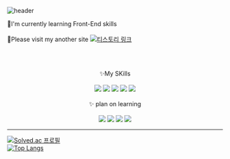 
![header](https://capsule-render.vercel.app/api?color=gradient&type=waving&height=200&text=Hi%20This%20is%20Emma!&fontColor=black&fontSize=45&fontAlign=50&fontAlignY=40)
<br>

🌱I'm currently learning Front-End skills <br><br>
🍋Please visit my another site
[![티스토리 링크](https://img.shields.io/badge/kg--dlife-Tistory-ff69b4)](https://kg-dlife.tistory.com/)

<br><br>


<div text align="center">
✨My SKills<br>
<br>
 <img src="https://img.shields.io/badge/JavaScript-F7DF1E?style=flat&logo=JavaScript&logoColor=white"/> <img src="https://img.shields.io/badge/HTML5-E34F26?style=flat&logo=HTML5&logoColor=white"/> <img src="https://img.shields.io/badge/CSS3-1572B6?style=flat&logo=CSS3&logoColor=white"/> <img src="https://img.shields.io/badge/jQuery-0769AD?style=flat&logo=jQuery&logoColor=white"/> <img src="https://img.shields.io/badge/java-007396?style=flat&logo=java&logoColor=white">
 <br>
 <br>
 ✨ plan on learning<br>
 <br>
<img src="https://img.shields.io/badge/React-61DAFB?style=flat&logo=React&logoColor=white">
<img src="https://img.shields.io/badge/TypeScript-3178c6?style=flat&logo=TypeScript&logoColor=white"> <img src="https://img.shields.io/badge/Node.js-339933?style=flat&logo=Node.js&logoColor=white"> <img src="https://img.shields.io/badge/MySQL-4479A1?style=flat&logo=MySQL&logoColor=white">
</div> 

---
[![Solved.ac
프로필](http://mazassumnida.wtf/api/mini/generate_badge?boj=cjd191058)](https://solved.ac/cjd191058)<br>
[![Top Langs](https://github-readme-stats.vercel.app/api/top-langs/?username=Emma-Hyejin&layout=compact&theme=panda&langs_count=4)](https://github.com/anuraghazra/github-readme-stats)




